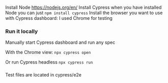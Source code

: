 Install Node https://nodejs.org/en/
Install Cypress
    when you have installed Node you can just `npm install cypress`
Install the browser you want to use with Cypress dashboard: I used Chrome for testing

### Run it locally

Manually start Cypress dashboard and run any spec

With the Chrome view:
`npx cypress open`

Or run Cypress headless
`npx cypress run`


### 
Test files are located in cypress/e2e
###
